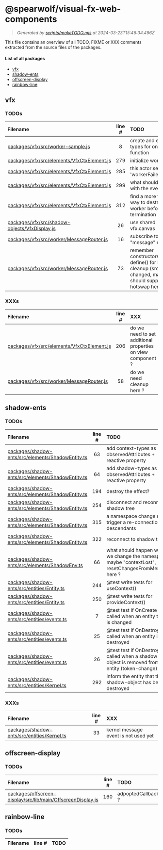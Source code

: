 
# @spearwolf/visual-fx-web-components

> _Generated by [scripts/makeTODO.mjs](scripts/makeTODO.mjs) at 2024-03-23T15:46:34.496Z_

This file contains an overview of all TODO, FIXME or XXX comments extracted from the source files of the packages.

#### List of all packages

- [vfx](#vfx)
- [shadow-ents](#shadow-ents)
- [offscreen-display](#offscreen-display)
- [rainbow-line](#rainbow-line)


## vfx

### TODOs
| Filename | line # | TODO |
|:------|:------:|:------|
| [packages/vfx/src/worker-sample.js](packages/vfx/src/worker-sample.js#L8) | 8 | create and export types for onload function |
| [packages/vfx/src/elements/VfxCtxElement.js](packages/vfx/src/elements/VfxCtxElement.js#L279) | 279 | initialize worker ? |
| [packages/vfx/src/elements/VfxCtxElement.js](packages/vfx/src/elements/VfxCtxElement.js#L285) | 285 | this.actor.send({type: 'workerFailed'}) ? |
| [packages/vfx/src/elements/VfxCtxElement.js](packages/vfx/src/elements/VfxCtxElement.js#L299) | 299 | what should happen with the events ? |
| [packages/vfx/src/elements/VfxCtxElement.js](packages/vfx/src/elements/VfxCtxElement.js#L312) | 312 | find a more friendly way to destroy the worker before termination |
| [packages/vfx/src/shadow-objects/VfxDisplay.js](packages/vfx/src/shadow-objects/VfxDisplay.js#L26) | 26 | use shared vfx.canvas|multiViewRenderer -------- |
| [packages/vfx/src/worker/MessageRouter.js](packages/vfx/src/worker/MessageRouter.js#L16) | 16 | subscribe to kernel "message" events |
| [packages/vfx/src/worker/MessageRouter.js](packages/vfx/src/worker/MessageRouter.js#L73) | 73 | remember constructors from define() for later cleanup (src changed, maybe we should support hotswap here?) |

### XXXs
| Filename | line # | XXX |
|:------|:------:|:------|
| [packages/vfx/src/elements/VfxCtxElement.js](packages/vfx/src/elements/VfxCtxElement.js#L206) | 206 | do we need to set additional properties on view component ? |
| [packages/vfx/src/worker/MessageRouter.js](packages/vfx/src/worker/MessageRouter.js#L58) | 58 | do we need cleanup here ? |


## shadow-ents

### TODOs
| Filename | line # | TODO |
|:------|:------:|:------|
| [packages/shadow-ents/src/elements/ShadowEntity.ts](packages/shadow-ents/src/elements/ShadowEntity.ts#L63) | 63 | add context-types as observedAttributes + reactive property |
| [packages/shadow-ents/src/elements/ShadowEntity.ts](packages/shadow-ents/src/elements/ShadowEntity.ts#L64) | 64 | add shadow-types as observedAttributes + reactive property |
| [packages/shadow-ents/src/elements/ShadowEntity.ts](packages/shadow-ents/src/elements/ShadowEntity.ts#L194) | 194 | destroy the effect? |
| [packages/shadow-ents/src/elements/ShadowEntity.ts](packages/shadow-ents/src/elements/ShadowEntity.ts#L254) | 254 | disconnect and reconnect to shadow tree |
| [packages/shadow-ents/src/elements/ShadowEntity.ts](packages/shadow-ents/src/elements/ShadowEntity.ts#L315) | 315 | a namespace change should trigger a re-connection of all descendants |
| [packages/shadow-ents/src/elements/ShadowEntity.ts](packages/shadow-ents/src/elements/ShadowEntity.ts#L322) | 322 | reconnect to shadow tree |
| [packages/shadow-ents/src/elements/ShadowEnv.ts](packages/shadow-ents/src/elements/ShadowEnv.ts#L66) | 66 | what should happen when we change the namespace ? maybe "contextLost", resetChangesFromMemory() here ? |
| [packages/shadow-ents/src/entities/Entity.ts](packages/shadow-ents/src/entities/Entity.ts#L244) | 244 | @test write tests for useContext() |
| [packages/shadow-ents/src/entities/Entity.ts](packages/shadow-ents/src/entities/Entity.ts#L250) | 250 | @test write tests for provideContext() |
| [packages/shadow-ents/src/entities/events.ts](packages/shadow-ents/src/entities/events.ts#L7) | 7 | @test test if OnCreate is called when an entity token is changed |
| [packages/shadow-ents/src/entities/events.ts](packages/shadow-ents/src/entities/events.ts#L25) | 25 | @test test if OnDestroy is called when an entity is destroyed |
| [packages/shadow-ents/src/entities/events.ts](packages/shadow-ents/src/entities/events.ts#L26) | 26 | @test test if OnDestroy is called when a shadow-object is removed from an entity (token-change) |
| [packages/shadow-ents/src/entities/Kernel.ts](packages/shadow-ents/src/entities/Kernel.ts#L292) | 292 | inform the entity that the shadow-object has been destroyed |

### XXXs
| Filename | line # | XXX |
|:------|:------:|:------|
| [packages/shadow-ents/src/entities/Kernel.ts](packages/shadow-ents/src/entities/Kernel.ts#L33) | 33 | kernel message event is not used yet |


## offscreen-display

### TODOs
| Filename | line # | TODO |
|:------|:------:|:------|
| [packages/offscreen-display/src/lib/main/OffscreenDisplay.js](packages/offscreen-display/src/lib/main/OffscreenDisplay.js#L160) | 160 | adpoptedCallback ? |


## rainbow-line

### TODOs
| Filename | line # | TODO |
|:------|:------:|:------|

